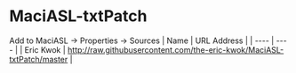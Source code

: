 # MaciASL-txtPatch
Add to MaciASL -> Properties -> Sources
|  Name   | URL Address  |
|  ----  | ----  |
| Eric Kwok  | http://raw.githubusercontent.com/the-eric-kwok/MaciASL-txtPatch/master |
